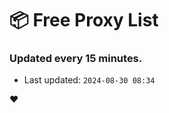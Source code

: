 # :package: Free Proxy List
### Updated every 15 minutes.

- Last updated: `2024-08-30 08:34`

:heart:
